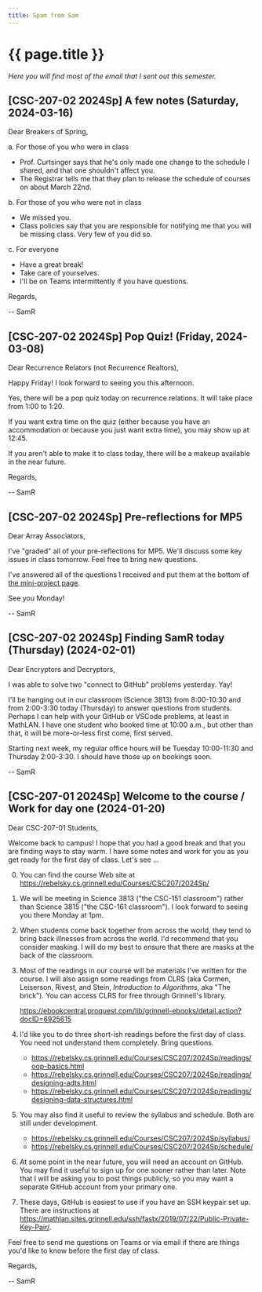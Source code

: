 ```yaml
---
title: Spam from Sam
---
```

# {{ page.title }}

_Here you will find most of the email that I sent out this semester._

## [CSC-207-02 2024Sp] A few notes (Saturday, 2024-03-16)

Dear Breakers of Spring,

a. For those of you who were in class

* Prof. Curtsinger says that he's only made one change to the schedule I shared, and that one shouldn't affect you.
* The Registrar tells me that they plan to release the schedule of courses on about March 22nd.

b. For those of you who were not in class

* We missed you.
* Class policies say that you are responsible for notifying me that you will be missing class. Very few of you did so.

c. For everyone

* Have a great break!
* Take care of yourselves.
* I'll be on Teams intermittently if you have questions.

Regards,

-- SamR

## [CSC-207-02 2024Sp] Pop Quiz! (Friday, 2024-03-08)

Dear Recurrence Relators (not Recurrence Realtors),

Happy Friday! I look forward to seeing you this afternoon.

Yes, there will be a pop quiz today on recurrence relations. It will take place from 1:00 to 1:20.

If you want extra time on the quiz (either because you have an accommodation or because you just want extra time), you may show up at 12:45.

If you aren't able to make it to class today, there will be a makeup available in the near future.

Regards,

-- SamR

## [CSC-207-02 2024Sp] Pre-reflections for MP5

Dear Array Associators,

I've "graded" all of your pre-reflections for MP5. We'll discuss some key issues in class tomorrow. Feel free to bring new questions.

I've answered all of the questions I received and put them at the bottom of [the mini-project page](../mps/mp05).

See you Monday!

-- SamR

## [CSC-207-02 2024Sp] Finding SamR today (Thursday) (2024-02-01)

Dear Encryptors and Decryptors,

I was able to solve two "connect to GitHub" problems yesterday. Yay!

I'll be hanging out in our classroom (Science 3813) from 8:00-10:30 and from 2:00-3:30 today (Thursday) to answer questions from students. Perhaps I can help with your GitHub or VSCode problems, at least in MathLAN. I have one student who booked time at 10:00 a.m., but other than that, it will be more-or-less first come, first served.

Starting next week, my regular office hours will be Tuesday 10:00-11:30 and Thursday 2:00-3:30. I should have those up on bookings soon.

-- SamR

## [CSC-207-01 2024Sp] Welcome to the course / Work for day one (2024-01-20)

Dear CSC-207-01 Students,

Welcome back to campus! I hope that you had a good break and that you are finding ways to stay warm. I have some notes and work for you as you get ready for the first day of class. Let's see …

0. You can find the course Web site at https://rebelsky.cs.grinnell.edu/Courses/CSC207/2024Sp/

1. We will be meeting in Science 3813 ("the CSC-151 classroom") rather than Science 3815 ("the CSC-161 classroom"). I look forward to seeing you there Monday at 1pm.

2. When students come back together from across the world, they tend to bring back illnesses from across the world. I'd recommend that you consider masking. I will do my best to ensure that there are masks at the back of the classroom.

3. Most of the readings in our course will be materials I've written for the course. I will also assign some readings from CLRS (aka Cormen, Leiserson, Rivest, and Stein, _Introduction to Algorithms_, aka "The brick"). You can access CLRS for free through Grinnell's library.

    <https://ebookcentral.proquest.com/lib/grinnell-ebooks/detail.action?docID=6925615>

4. I'd like you to do three short-ish readings before the first day of class. You need not understand them completely. Bring questions.

    * <https://rebelsky.cs.grinnell.edu/Courses/CSC207/2024Sp/readings/oop-basics.html>
    * <https://rebelsky.cs.grinnell.edu/Courses/CSC207/2024Sp/readings/designing-adts.html>
    * <https://rebelsky.cs.grinnell.edu/Courses/CSC207/2024Sp/readings/designing-data-structures.html>

5. You may also find it useful to review the syllabus and schedule. Both are still under development.

    * <https://rebelsky.cs.grinnell.edu/Courses/CSC207/2024Sp/syllabus/>
    * <https://rebelsky.cs.grinnell.edu/Courses/CSC207/2024Sp/schedule/>

6. At some point in the near future, you will need an account on GitHub. You may find it useful to sign up for one sooner rather than later. Note that I will be asking you to post things publicly, so you may want a separate GitHub account from your primary one.

7. These days, GitHub is easiest to use if you have an SSH keypair set up. There are instructions at <https://mathlan.sites.grinnell.edu/ssh/fastx/2019/07/22/Public-Private-Key-Pair/>.

Feel free to send me questions on Teams or via email if there are things you'd like to know before the first day of class.

Regards,

-- SamR


